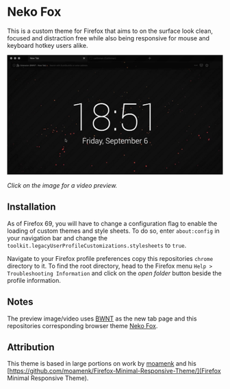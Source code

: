 
# Neko Fox #

This is a custom theme for Firefox that aims to on the surface look clean,
focused and distraction free while also being responsive for mouse and keyboard
hotkey users alike.

[![](https://github.com/catlinman/neko-fox/blob/master/preview.jpg)](https://raw.githubusercontent.com/catlinman/neko-fox/master/preview.webm)

*Click on the image for a video preview.*

## Installation ##

As of Firefox 69, you will have to change a configuration flag to enable the
loading of custom themes and style sheets. To do so, enter `about:config` in
your navigation bar and change the
`toolkit.legacyUserProfileCustomizations.stylesheets` to `true`.

Navigate to your Firefox profile preferences copy this repositories `chrome`
directory to it. To find the root directory, head to the Firefox menu `Help >
Troubleshooting Information` and click on the *open folder* button beside the
profile information.

## Notes ##

The preview image/video uses [BWNT](https://addons.mozilla.org/en-US/firefox/addon/bwnt/) as the new tab page and this repositories corresponding browser theme [Neko Fox](https://addons.mozilla.org/en-US/firefox/addon/nekofox/).

## Attribution ##

This theme is based in large portions on work by
[moamenk](https://github.com/moamenk/) and his
[https://github.com/moamenk/Firefox-Minimal-Responsive-Theme/](Firefox Minimal Responsive Theme).

